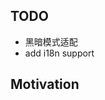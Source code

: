 <!-- plugin template readme -->
## TODO

* 黑暗模式适配
* add i18n support

## Motivation

<!-- your plugin motivation, or why you write this plugin -->
